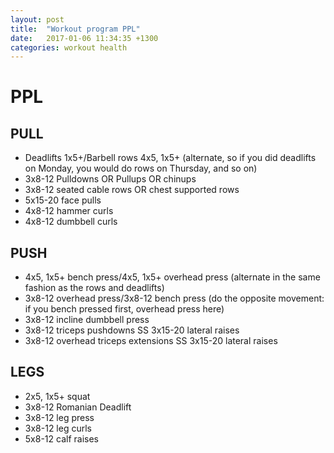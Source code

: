 ```yaml
---
layout: post
title:  "Workout program PPL"
date:   2017-01-06 11:34:35 +1300
categories: workout health
---
```

# PPL

## PULL

- Deadlifts 1x5+/Barbell rows 4x5, 1x5+ (alternate, so if you did deadlifts on Monday, you would do rows on Thursday, and so on)
- 3x8-12 Pulldowns OR Pullups OR chinups
- 3x8-12 seated cable rows OR chest supported rows
- 5x15-20 face pulls
- 4x8-12 hammer curls
- 4x8-12 dumbbell curls

## PUSH

- 4x5, 1x5+ bench press/4x5, 1x5+ overhead press (alternate in the same fashion as the rows and deadlifts)
- 3x8-12 overhead press/3x8-12 bench press (do the opposite movement: if you bench pressed first, overhead press here)
- 3x8-12 incline dumbbell press
- 3x8-12 triceps pushdowns SS 3x15-20 lateral raises
- 3x8-12 overhead triceps extensions SS 3x15-20 lateral raises

## LEGS

- 2x5, 1x5+ squat
- 3x8-12 Romanian Deadlift
- 3x8-12 leg press
- 3x8-12 leg curls
- 5x8-12 calf raises